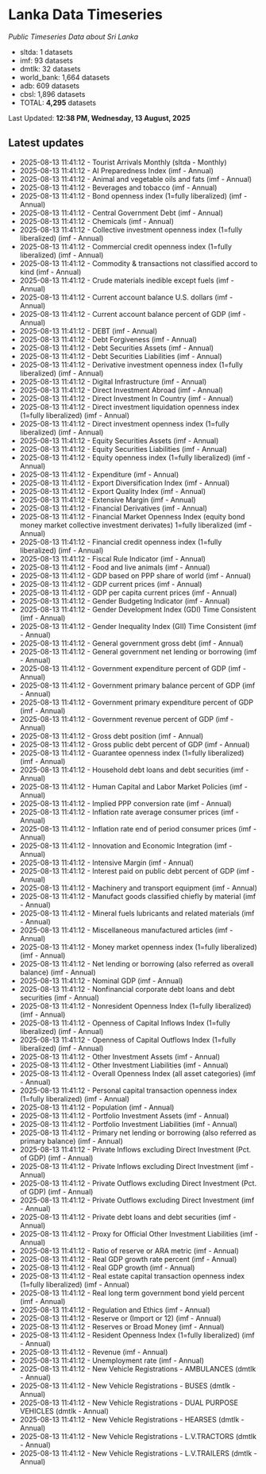 # Lanka Data Timeseries
*Public Timeseries Data about Sri Lanka*

* sltda: 1 datasets
* imf: 93 datasets
* dmtlk: 32 datasets
* world_bank: 1,664 datasets
* adb: 609 datasets
* cbsl: 1,896 datasets
* TOTAL: **4,295** datasets

Last Updated: **12:38 PM, Wednesday, 13 August, 2025**

## Latest updates

* 2025-08-13 11:41:12 - Tourist Arrivals Monthly (sltda - Monthly)
* 2025-08-13 11:41:12 - AI Preparedness Index (imf - Annual)
* 2025-08-13 11:41:12 - Animal and vegetable oils and fats (imf - Annual)
* 2025-08-13 11:41:12 - Beverages and tobacco (imf - Annual)
* 2025-08-13 11:41:12 - Bond openness index (1=fully liberalized) (imf - Annual)
* 2025-08-13 11:41:12 - Central Government Debt (imf - Annual)
* 2025-08-13 11:41:12 - Chemicals (imf - Annual)
* 2025-08-13 11:41:12 - Collective investment openness index (1=fully liberalized) (imf - Annual)
* 2025-08-13 11:41:12 - Commercial credit openness index (1=fully liberalized) (imf - Annual)
* 2025-08-13 11:41:12 - Commodity & transactions not classified accord to kind (imf - Annual)
* 2025-08-13 11:41:12 - Crude materials inedible except fuels (imf - Annual)
* 2025-08-13 11:41:12 - Current account balance U.S. dollars (imf - Annual)
* 2025-08-13 11:41:12 - Current account balance percent of GDP (imf - Annual)
* 2025-08-13 11:41:12 - DEBT (imf - Annual)
* 2025-08-13 11:41:12 - Debt Forgiveness (imf - Annual)
* 2025-08-13 11:41:12 - Debt Securities Assets (imf - Annual)
* 2025-08-13 11:41:12 - Debt Securities Liabilities (imf - Annual)
* 2025-08-13 11:41:12 - Derivative investment openness index (1=fully liberalized) (imf - Annual)
* 2025-08-13 11:41:12 - Digital Infrastructure (imf - Annual)
* 2025-08-13 11:41:12 - Direct Investment Abroad (imf - Annual)
* 2025-08-13 11:41:12 - Direct Investment In Country (imf - Annual)
* 2025-08-13 11:41:12 - Direct investment liquidation openness index (1=fully liberalized) (imf - Annual)
* 2025-08-13 11:41:12 - Direct investment openness index (1=fully liberalized) (imf - Annual)
* 2025-08-13 11:41:12 - Equity Securities Assets (imf - Annual)
* 2025-08-13 11:41:12 - Equity Securities Liabilities (imf - Annual)
* 2025-08-13 11:41:12 - Equity openness index (1=fully liberalized) (imf - Annual)
* 2025-08-13 11:41:12 - Expenditure (imf - Annual)
* 2025-08-13 11:41:12 - Export Diversification Index (imf - Annual)
* 2025-08-13 11:41:12 - Export Quality Index (imf - Annual)
* 2025-08-13 11:41:12 - Extensive Margin (imf - Annual)
* 2025-08-13 11:41:12 - Financial Derivatives (imf - Annual)
* 2025-08-13 11:41:12 - Financial Market Openness Index (equity bond money market collective investment derivates) 1=fully liberalized (imf - Annual)
* 2025-08-13 11:41:12 - Financial credit openness index (1=fully liberalized) (imf - Annual)
* 2025-08-13 11:41:12 - Fiscal Rule Indicator (imf - Annual)
* 2025-08-13 11:41:12 - Food and live animals (imf - Annual)
* 2025-08-13 11:41:12 - GDP based on PPP share of world (imf - Annual)
* 2025-08-13 11:41:12 - GDP current prices (imf - Annual)
* 2025-08-13 11:41:12 - GDP per capita current prices (imf - Annual)
* 2025-08-13 11:41:12 - Gender Budgeting Indicator (imf - Annual)
* 2025-08-13 11:41:12 - Gender Development Index (GDI) Time Consistent (imf - Annual)
* 2025-08-13 11:41:12 - Gender Inequality Index (GII) Time Consistent (imf - Annual)
* 2025-08-13 11:41:12 - General government gross debt (imf - Annual)
* 2025-08-13 11:41:12 - General government net lending or borrowing (imf - Annual)
* 2025-08-13 11:41:12 - Government expenditure percent of GDP (imf - Annual)
* 2025-08-13 11:41:12 - Government primary balance percent of GDP (imf - Annual)
* 2025-08-13 11:41:12 - Government primary expenditure percent of GDP (imf - Annual)
* 2025-08-13 11:41:12 - Government revenue percent of GDP (imf - Annual)
* 2025-08-13 11:41:12 - Gross debt position (imf - Annual)
* 2025-08-13 11:41:12 - Gross public debt percent of GDP (imf - Annual)
* 2025-08-13 11:41:12 - Guarantee openness index (1=fully liberalized) (imf - Annual)
* 2025-08-13 11:41:12 - Household debt loans and debt securities (imf - Annual)
* 2025-08-13 11:41:12 - Human Capital and Labor Market Policies (imf - Annual)
* 2025-08-13 11:41:12 - Implied PPP conversion rate (imf - Annual)
* 2025-08-13 11:41:12 - Inflation rate average consumer prices (imf - Annual)
* 2025-08-13 11:41:12 - Inflation rate end of period consumer prices (imf - Annual)
* 2025-08-13 11:41:12 - Innovation and Economic Integration (imf - Annual)
* 2025-08-13 11:41:12 - Intensive Margin (imf - Annual)
* 2025-08-13 11:41:12 - Interest paid on public debt percent of GDP (imf - Annual)
* 2025-08-13 11:41:12 - Machinery and transport equipment (imf - Annual)
* 2025-08-13 11:41:12 - Manufact goods classified chiefly by material (imf - Annual)
* 2025-08-13 11:41:12 - Mineral fuels lubricants and related materials (imf - Annual)
* 2025-08-13 11:41:12 - Miscellaneous manufactured articles (imf - Annual)
* 2025-08-13 11:41:12 - Money market openness index (1=fully liberalized) (imf - Annual)
* 2025-08-13 11:41:12 - Net lending or borrowing (also referred as overall balance) (imf - Annual)
* 2025-08-13 11:41:12 - Nominal GDP (imf - Annual)
* 2025-08-13 11:41:12 - Nonfinancial corporate debt loans and debt securities (imf - Annual)
* 2025-08-13 11:41:12 - Nonresident Openness Index (1=fully liberalized) (imf - Annual)
* 2025-08-13 11:41:12 - Openness of Capital Inflows Index (1=fully liberalized) (imf - Annual)
* 2025-08-13 11:41:12 - Openness of Capital Outflows Index (1=fully liberalized) (imf - Annual)
* 2025-08-13 11:41:12 - Other Investment Assets (imf - Annual)
* 2025-08-13 11:41:12 - Other Investment Liabilities (imf - Annual)
* 2025-08-13 11:41:12 - Overall Openness Index (all asset categories) (imf - Annual)
* 2025-08-13 11:41:12 - Personal capital transaction openness index (1=fully liberalized) (imf - Annual)
* 2025-08-13 11:41:12 - Population (imf - Annual)
* 2025-08-13 11:41:12 - Portfolio Investment Assets (imf - Annual)
* 2025-08-13 11:41:12 - Portfolio Investment Liabilities (imf - Annual)
* 2025-08-13 11:41:12 - Primary net lending or borrowing (also referred as primary balance) (imf - Annual)
* 2025-08-13 11:41:12 - Private Inflows excluding Direct Investment (Pct. of GDP) (imf - Annual)
* 2025-08-13 11:41:12 - Private Inflows excluding Direct Investment (imf - Annual)
* 2025-08-13 11:41:12 - Private Outflows excluding Direct Investment (Pct. of GDP) (imf - Annual)
* 2025-08-13 11:41:12 - Private Outflows excluding Direct Investment (imf - Annual)
* 2025-08-13 11:41:12 - Private debt loans and debt securities (imf - Annual)
* 2025-08-13 11:41:12 - Proxy for Official Other Investment Liabilities (imf - Annual)
* 2025-08-13 11:41:12 - Ratio of reserve or ARA metric (imf - Annual)
* 2025-08-13 11:41:12 - Real GDP growth rate percent (imf - Annual)
* 2025-08-13 11:41:12 - Real GDP growth (imf - Annual)
* 2025-08-13 11:41:12 - Real estate capital transaction openness index (1=fully liberalized) (imf - Annual)
* 2025-08-13 11:41:12 - Real long term government bond yield percent (imf - Annual)
* 2025-08-13 11:41:12 - Regulation and Ethics (imf - Annual)
* 2025-08-13 11:41:12 - Reserve or (Import or 12) (imf - Annual)
* 2025-08-13 11:41:12 - Reserves or Broad Money (imf - Annual)
* 2025-08-13 11:41:12 - Resident Openness Index (1=fully liberalized) (imf - Annual)
* 2025-08-13 11:41:12 - Revenue (imf - Annual)
* 2025-08-13 11:41:12 - Unemployment rate (imf - Annual)
* 2025-08-13 11:41:12 - New Vehicle Registrations - AMBULANCES (dmtlk - Annual)
* 2025-08-13 11:41:12 - New Vehicle Registrations - BUSES (dmtlk - Annual)
* 2025-08-13 11:41:12 - New Vehicle Registrations - DUAL PURPOSE VEHICLES (dmtlk - Annual)
* 2025-08-13 11:41:12 - New Vehicle Registrations - HEARSES (dmtlk - Annual)
* 2025-08-13 11:41:12 - New Vehicle Registrations - L.V.TRACTORS (dmtlk - Annual)
* 2025-08-13 11:41:12 - New Vehicle Registrations - L.V.TRAILERS (dmtlk - Annual)